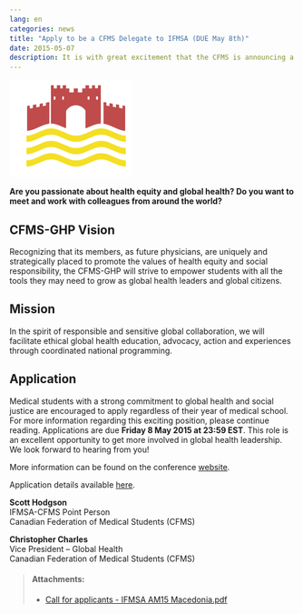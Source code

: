 ```yaml
---
lang: en
categories: news
title: "Apply to be a CFMS Delegate to IFMSA (DUE May 8th)"
date: 2015-05-07
description: It is with great excitement that the CFMS is announcing a new partnership with the Canadian Medical Hall of Fame. The Canadian Medical Hall of Fame (CMHF) is a national registered charity located in London, Ontario that recognizes and celebrates Canadian heroes, whose work has advanced health in Canada and around the world.
---
```


<img class="right" src="/images/news-images/IFMSA-macedonia.png">

**Are you passionate about health equity and global health? Do you want to meet and work with colleagues from around the world?**

## **CFMS-GHP Vision**

Recognizing that its members, as future physicians, are uniquely and strategically placed to promote the values of health equity and social responsibility, the CFMS-GHP will strive to empower students with all the tools they may need to grow as global health leaders and global citizens.

## **Mission**

In the spirit of responsible and sensitive global collaboration, we will facilitate ethical global health education, advocacy, action and experiences through coordinated national programming.

## **Application**

Medical students with a strong commitment to global health and social justice are encouraged to apply regardless of their year of medical school. For more information regarding this exciting position, please continue reading. Applications are due **Friday 8 May 2015 at 23:59 EST**. This role is an excellent opportunity to get more involved in global health leadership.  We look forward to hearing from you!

More information can be found on the conference [website](http://www.am2015macedonia.com/theme/).

Application details available [here](/files/updates/Call%20for%20applicants%20-%20IFMSA%20AM15%20Macedonia.pdf).

**Scott Hodgson**<br>
IFMSA-CFMS Point Person<br>
Canadian Federation of Medical Students (CFMS)

**Christopher Charles**<br>
Vice President – Global Health<br>
Canadian Federation of Medical Students (CFMS)

> #### **Attachments:**
> - [Call for applicants - IFMSA AM15 Macedonia.pdf](/files/updates/Call%20for%20applicants%20-%20IFMSA%20AM15%20Macedonia.pdf)